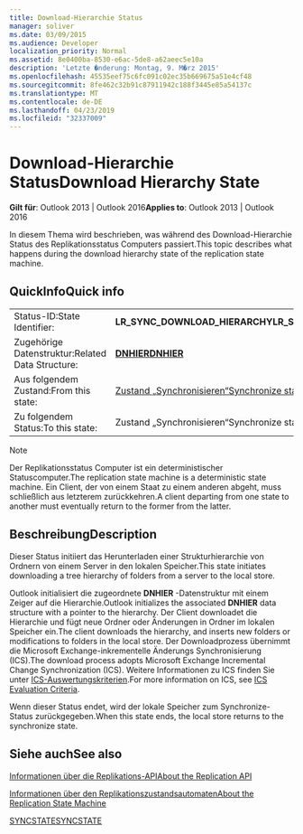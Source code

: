 ```yaml
---
title: Download-Hierarchie Status
manager: soliver
ms.date: 03/09/2015
ms.audience: Developer
localization_priority: Normal
ms.assetid: 8e0400ba-8530-e6ac-5de8-a62aeec5e10a
description: 'Letzte �nderung: Montag, 9. M�rz 2015'
ms.openlocfilehash: 45535eef75c6fc091c02ec35b669675a51e4cf48
ms.sourcegitcommit: 8fe462c32b91c87911942c188f3445e85a54137c
ms.translationtype: MT
ms.contentlocale: de-DE
ms.lasthandoff: 04/23/2019
ms.locfileid: "32337009"
---
```

# <a name="download-hierarchy-state"></a><span data-ttu-id="e7d05-103">Download-Hierarchie Status</span><span class="sxs-lookup"><span data-stu-id="e7d05-103">Download Hierarchy State</span></span>

  
  
<span data-ttu-id="e7d05-104">**Gilt für**: Outlook 2013 | Outlook 2016</span><span class="sxs-lookup"><span data-stu-id="e7d05-104">**Applies to**: Outlook 2013 | Outlook 2016</span></span> 
  
 <span data-ttu-id="e7d05-105">In diesem Thema wird beschrieben, was während des Download-Hierarchie Status des Replikationsstatus Computers passiert.</span><span class="sxs-lookup"><span data-stu-id="e7d05-105">This topic describes what happens during the download hierarchy state of the replication state machine.</span></span> 
  
## <a name="quick-info"></a><span data-ttu-id="e7d05-106">QuickInfo</span><span class="sxs-lookup"><span data-stu-id="e7d05-106">Quick info</span></span>

|||
|:-----|:-----|
|<span data-ttu-id="e7d05-107">Status-ID:</span><span class="sxs-lookup"><span data-stu-id="e7d05-107">State Identifier:</span></span>  <br/> |<span data-ttu-id="e7d05-108">**LR_SYNC_DOWNLOAD_HIERARCHY**</span><span class="sxs-lookup"><span data-stu-id="e7d05-108">**LR_SYNC_DOWNLOAD_HIERARCHY**</span></span> <br/> |
|<span data-ttu-id="e7d05-109">Zugehörige Datenstruktur:</span><span class="sxs-lookup"><span data-stu-id="e7d05-109">Related Data Structure:</span></span>  <br/> |<span data-ttu-id="e7d05-110">**[DNHIER](dnhier.md)**</span><span class="sxs-lookup"><span data-stu-id="e7d05-110">**[DNHIER](dnhier.md)**</span></span> <br/> |
|<span data-ttu-id="e7d05-111">Aus folgendem Zustand:</span><span class="sxs-lookup"><span data-stu-id="e7d05-111">From this state:</span></span>  <br/> |[<span data-ttu-id="e7d05-112">Zustand „Synchronisieren“</span><span class="sxs-lookup"><span data-stu-id="e7d05-112">Synchronize state</span></span>](synchronize-state.md) <br/> |
|<span data-ttu-id="e7d05-113">Zu folgendem Status:</span><span class="sxs-lookup"><span data-stu-id="e7d05-113">To this state:</span></span>  <br/> |<span data-ttu-id="e7d05-114">Zustand „Synchronisieren“</span><span class="sxs-lookup"><span data-stu-id="e7d05-114">Synchronize state</span></span>  <br/> |
   
> [!NOTE]
> <span data-ttu-id="e7d05-115">Der Replikationsstatus Computer ist ein deterministischer Statuscomputer.</span><span class="sxs-lookup"><span data-stu-id="e7d05-115">The replication state machine is a deterministic state machine.</span></span> <span data-ttu-id="e7d05-116">Ein Client, der von einem Staat zu einem anderen abgeht, muss schließlich aus letzterem zurückkehren.</span><span class="sxs-lookup"><span data-stu-id="e7d05-116">A client departing from one state to another must eventually return to the former from the latter.</span></span> 
  
## <a name="description"></a><span data-ttu-id="e7d05-117">Beschreibung</span><span class="sxs-lookup"><span data-stu-id="e7d05-117">Description</span></span>

<span data-ttu-id="e7d05-118">Dieser Status initiiert das Herunterladen einer Strukturhierarchie von Ordnern von einem Server in den lokalen Speicher.</span><span class="sxs-lookup"><span data-stu-id="e7d05-118">This state initiates downloading a tree hierarchy of folders from a server to the local store.</span></span> 
  
<span data-ttu-id="e7d05-119">Outlook initialisiert die zugeordnete **DNHIER** -Datenstruktur mit einem Zeiger auf die Hierarchie.</span><span class="sxs-lookup"><span data-stu-id="e7d05-119">Outlook initializes the associated **DNHIER** data structure with a pointer to the hierarchy.</span></span> <span data-ttu-id="e7d05-120">Der Client downloadet die Hierarchie und fügt neue Ordner oder Änderungen in Ordner im lokalen Speicher ein.</span><span class="sxs-lookup"><span data-stu-id="e7d05-120">The client downloads the hierarchy, and inserts new folders or modifications to folders in the local store.</span></span> <span data-ttu-id="e7d05-121">Der Downloadprozess übernimmt die Microsoft Exchange-inkrementelle Änderungs Synchronisierung (ICS).</span><span class="sxs-lookup"><span data-stu-id="e7d05-121">The download process adopts Microsoft Exchange Incremental Change Synchronization (ICS).</span></span> <span data-ttu-id="e7d05-122">Weitere Informationen zu ICS finden Sie unter [ICS-Auswertungskriterien](https://msdn.microsoft.com/library/aa579252%28EXCHG.80%29.aspx).</span><span class="sxs-lookup"><span data-stu-id="e7d05-122">For more information on ICS, see [ICS Evaluation Criteria](https://msdn.microsoft.com/library/aa579252%28EXCHG.80%29.aspx).</span></span>
  
<span data-ttu-id="e7d05-123">Wenn dieser Status endet, wird der lokale Speicher zum Synchronize-Status zurückgegeben.</span><span class="sxs-lookup"><span data-stu-id="e7d05-123">When this state ends, the local store returns to the synchronize state.</span></span>
  
## <a name="see-also"></a><span data-ttu-id="e7d05-124">Siehe auch</span><span class="sxs-lookup"><span data-stu-id="e7d05-124">See also</span></span>



[<span data-ttu-id="e7d05-125">Informationen über die Replikations-API</span><span class="sxs-lookup"><span data-stu-id="e7d05-125">About the Replication API</span></span>](about-the-replication-api.md)
  
[<span data-ttu-id="e7d05-126">Informationen über den Replikationszustandsautomaten</span><span class="sxs-lookup"><span data-stu-id="e7d05-126">About the Replication State Machine</span></span>](about-the-replication-state-machine.md)
  
[<span data-ttu-id="e7d05-127">SYNCSTATE</span><span class="sxs-lookup"><span data-stu-id="e7d05-127">SYNCSTATE</span></span>](syncstate.md)

